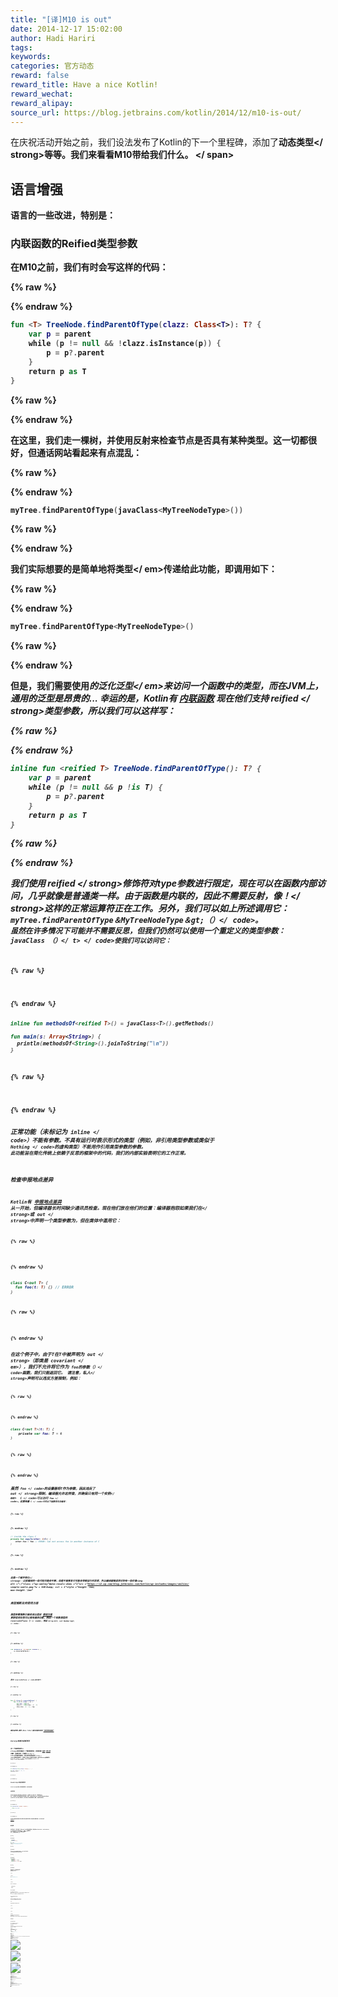 ```yaml
---
title: "[译]M10 is out"
date: 2014-12-17 15:02:00
author: Hadi Hariri
tags:
keywords:
categories: 官方动态
reward: false
reward_title: Have a nice Kotlin!
reward_wechat:
reward_alipay:
source_url: https://blog.jetbrains.com/kotlin/2014/12/m10-is-out/
---
```


在庆祝活动开始之前，我们设法发布了Kotlin的下一个里程碑，添加了<strong>动态类型</ strong>等等。我们来看看M10带给我们什么。 <span id =“more-1708”> </ span>
## 语言增强

语言的一些改进，特别是：
### 内联函数的Reified类型参数

在M10之前，我们有时会写这样的代码：

{% raw %}
<p></p>
{% endraw %}

```kotlin
fun <T> TreeNode.findParentOfType(clazz: Class<T>): T? {
    var p = parent
    while (p != null && !clazz.isInstance(p)) {
        p = p?.parent
    }
    return p as T
}
```

{% raw %}
<p></p>
{% endraw %}

在这里，我们走一棵树，并使用反射来检查节点是否具有某种类型。这一切都很好，但通话网站看起来有点混乱：

{% raw %}
<p></p>
{% endraw %}

```kotlin
myTree.findParentOfType(javaClass<MyTreeNodeType>())
```

{% raw %}
<p></p>
{% endraw %}

我们实际想要的是简单地将类型</ em>传递给此功能，即调用如下：

{% raw %}
<p></p>
{% endraw %}

```kotlin
myTree.findParentOfType<MyTreeNodeType>()
```

{% raw %}
<p></p>
{% endraw %}

但是，我们需要使用<em>的泛化泛型</ em>来访问一个函数中的类型，而在JVM上，通用的泛型是昂贵的...
幸运的是，Kotlin有 [内联函数](http://kotlinlang.org/docs/reference/lambdas.html#inline-functions) 现在他们支持<strong> reified </ strong>类型参数，所以我们可以这样写：

{% raw %}
<p></p>
{% endraw %}

```kotlin
inline fun <reified T> TreeNode.findParentOfType(): T? {
    var p = parent
    while (p != null && p !is T) {
        p = p?.parent
    }
    return p as T
}
```

{% raw %}
<p></p>
{% endraw %}

我们使用<strong> reified </ strong>修饰符对type参数进行限定，现在可以在函数内部访问，几乎就像是普通类一样。由于函数是内联的，因此不需要反射，像<strong>！</ strong>这样的正常运算符正在工作。另外，我们可以如上所述调用它：<code> myTree.findParentOfType＆MyTreeNodeType＆gt;（）</ code>。
虽然在许多情况下可能并不需要反思，但我们仍然可以使用一个重定义的类型参数：<code> javaClass <t>（）</ t> </ code>使我们可以访问它：

{% raw %}
<p></p>
{% endraw %}

```kotlin
inline fun methodsOf<reified T>() = javaClass<T>().getMethods()
 
fun main(s: Array<String>) {
  println(methodsOf<String>().joinToString("\n"))
}
```

{% raw %}
<p></p>
{% endraw %}

正常功能（未标记为<code> inline </ code>）不能有参数。不具有运行时表示形式的类型（例如，非引用类型参数或类似于<code> Nothing </ code>的虚构类型）不能用作引用类型参数的参数。
此功能旨在简化传统上依赖于反思的框架中的代码，我们的内部实验表明它的工作正常。
### 检查申报地点差异

Kotlin有 [申报地点差异](http://kotlinlang.org/docs/reference/generics.html#declaration-site-variance) 从一开始，但编译器长时间缺少通讯员检查。现在他们放在他们的位置：编译器抱怨如果我们在</ strong>或<strong> out </ strong>中声明一个类型参数为<strong>，但在类体中滥用它：

{% raw %}
<p></p>
{% endraw %}

```kotlin
class C<out T> {
  fun foo(t: T) {} // ERROR
}
```

{% raw %}
<p></p>
{% endraw %}

在这个例子中，由于T在T中被声明为<strong> out </ strong>（即类是<em> covariant </ em>），我们不允许将它作为<code> foo的参数（）</ code>函数，我们只能返回它。
请注意，<strong>私人</ strong>声明可以违反方差限制，例如：

{% raw %}
<p></p>
{% endraw %}

```kotlin
class C<out T>(t: T) {
    private var foo: T = t
}
```

{% raw %}
<p></p>
{% endraw %}

虽然<code> foo </ code>的设置器将T作为参数，因此违反了<strong> out </ strong>限制，编译器允许这样做，并确保只有同一个实例</ em> <code> C </ code>可以访问<code> foo </ code>。这意味着<code> C </ code>中的以下函数将无法编译：

{% raw %}
<p></p>
{% endraw %}

```kotlin
// inside the class C
private fun copyTo(other: C<T>) {
    other.foo = foo // ERROR: Can not access foo in another instance of C
}
```

{% raw %}
<p></p>
{% endraw %}

这是一个<strong>破坏变化</ strong>：以前编译的一些代码可能会中断，但是不能修复它可能会导致运行时异常，所以编译器错误将对你有一些价值<img alt =“:)”class =“wp-smiley”data-recalc-dims =“1”src =“https://i2.wp.com/blog.jetbrains.com/kotlin/wp-includes/images/smilies/ simple-smile.png？w = 640＆amp; ssl = 1“style =”height：1em; max-height：1em“
### 类型推断支持使用方差

类型参数推断已被改进以适应 [使用方差](http://kotlinlang.org/docs/reference/generics.html#type-projections) 更舒适现在您可以调用通用功能，例如一个投影类型的<code> reverseInPlace（）</ code>，例如<code> Array＆lt; out Number＆gt; </ code>：

{% raw %}
<p></p>
{% endraw %}

```kotlin
fun example(a: Array<out Number>) {
    a.reverseInPlace()
}
```

{% raw %}
<p></p>
{% endraw %}

其中<code> reverseInPlace </ code>定义如下：

{% raw %}
<p></p>
{% endraw %}

```kotlin
fun <T> Array<T>.reverseInPlace() {
    fun (i in 0..size() / 2) {
        val tmp = this[i]
        this[i] = this[size - i - 1]
        this[size - i - 1] = tmp
    }
}
```

{% raw %}
<p></p>
{% endraw %}

最初由罗斯·泰特（Ross Tate）提出的基本机制 [“混合场地差异”](http://www.cs.cornell.edu/~ross/publications/mixedsite/) 。
### Varargs转换为投影阵列

另一个<strong>突破性变化</ strong>的形式是对一个晦涩的修复，但有时候 [相反](https://youtrack.jetbrains.com/issue/KT-5534) [烦人的](https://youtrack.jetbrains.com/issue/KT-2163) 问题：当我们有一个使用<code> String？</ code>的变量的函数时，我们真的希望能够将<code> String </ code>的数组传递给它，不是吗？在M10之前是不可能的，因为T的vararg被编译为<code> Array＆lt; T＆gt; </ code>，现在它们被编译为<code> Array＆lt; out T＆gt; </ code>，并且以下代码工作：

{% raw %}
<p></p>
{% endraw %}

```kotlin
fun takeVararg(vararg strings: String?) { ... }
 
val strs = array("a", "b", "c")
takeVararg(*strs)
```

{% raw %}
<p></p>
{% endraw %}

## JavaScript改进和更改

JavaScript在此版本中获得重要更新，支持动态类型。
### 动态支持

有时与动态语言交谈的最佳方式是动态的。这就是为什么我们引入了软键盘<em>动态</ em>，这样我们可以将类型声明为动态的。目前，这仅在定位JavaScript而不是JVM时才受支持。
当与JavaScript进行互操作时，我们现在可以使用函数作为参数，或返回动态类型

{% raw %}
<p></p>
{% endraw %}

```kotlin
fun interopJS(obj: dynamic): dynamic {
   ...
   return "any type"
}
```

{% raw %}
<p></p>
{% endraw %}

我们将在单独的博客文章中详细介绍动态更多细节以及使用场景和限制。对于技术性见 [规格文件](https://github.com/JetBrains/kotlin/blob/master/spec-docs/dynamic-types.md) 。
### 新注释

我们添加了一系列注释，使JavaScript互操作更简单，特别是nativeInvoke，nativeGetter </ em>和<em> nativeSetter </ em>。
如果使用<code> nativeInvoke </ code>注释了一个函数<code> bar </ code>，它的调用<code> foo.bar（）</ code>将被转换为<code> foo（）</ code>在JavaScript中。例如：

{% raw %}
<p></p>
{% endraw %}

```kotlin
class Foo {
   nativeInvoke
   fun invoke(a: Int) {}
}
 
val f = Foo()
f(1) // translates to f(1), not f.invoke(1)
f.invoke(1) // also translates to f(1)
```

{% raw %}
<p></p>
{% endraw %}

同样的方式，我们可以使用NativeGetter </ em>和<em> nativeSetter </ em>来获取JavaScript中的索引访问权限：

{% raw %}
<p></p>
{% endraw %}

```kotlin
native("Array")
class JsArray<T> {
   nativeGetter
   fun get(i: Int): T = noImpl
   nativeSetter
   fun set(i: Int, v: T): Unit = noImpl
}
```

{% raw %}
<p></p>
{% endraw %}

没有<code> native * </ code>注解，调用<code> get </ code>和<code> set </ code>（包括按惯例完成的那些，例如<code> a [i] = j <代码>与<code> a.set（i，j）</ code>相同）被翻译成<code> a.get（...）</ code>和<code> a.set（.. 。）</ code>，但是注释如上所述，它们在JavaScript中被转换为方括号运算符：

{% raw %}
<p></p>
{% endraw %}

```kotlin
a[0] // translates to a[0], not a.get(0)
a.get("first") // translates to a["first"]
a[2] = 3 // translates to a[2] = 3
```

{% raw %}
<p></p>
{% endraw %}

在以下情况下，我们可以使用这些注释：

* 非扩展成员函数的本机声明，
* 顶级扩展功能。

### Kotlin.js输出突破变化

以前，在创建新项目时，将在名为<em> scripts </ em>的文件夹中创建kotlin.js运行时。从M10开始，这个文件是在第一次编译时创建的，并且被放置在输出文件夹（默认为<em> out </ em>）中。这提供了一个更容易的部署场景，因为库和项目输出现在位于同一根文件夹下。
### kotlin-js编译器的新no-stdlib选项 - 打破变化

我们现在为kotlin-js编译器提供一个命令行选项，即<em> no-stdlib </ em>。没有指定此选项，编译器使用捆绑的标准库。这是M9行为的改变。
### js代码

我们现在可以直接在Kotlin代码中输出JavaScript代码

{% raw %}
<p></p>
{% endraw %}

```kotlin
js("var value = document.getElementById('item')")
```

{% raw %}
<p></p>
{% endraw %}

它将代码提供为参数，并将其直接注入到编译器生成的AST JavaScript代码中。
如您所见，我们在此版本中为JavaScript添加了大量新的改进，我们将在单独的文章中更详细地介绍这些改进。
## Java互操作

### [platformStatic]属性

现在，我们可以将属性标记为<code> [platformStatic] </ code>，以便它们的访问者从Java可视为静态方法。
### 对象中的静态字段

任何对象的属性现在都会产生静态字段，以便它们可以轻松地从Java消费，即使不需要使用<em> platformStatic </ em>注释进行装饰。
### JNI和[本地]

Kotlin现在通过<code> [native] </ code>注释支持JNI，在<code> kotlin.jvm </ code>包中定义（参见规范文档 [这里](https://github.com/JetBrains/kotlin/blob/master/spec-docs/jvm-native-flag-support.md) 。）。要声明本机方法，只需将注释放在其上：

{% raw %}
<p></p>
{% endraw %}

```kotlin
import kotlin.jvm.*
import kotlin.platform.*
 
class NativeExample {
    native fun foo() // native method
 
    class object {
        platformStatic native fun bar() // static native method
    }
}
```

{% raw %}
<p></p>
{% endraw %}

这是一个 [例](https://github.com/ligee/kotlin-ndk-samples/blob/master/hello-jni/src/com/example/hellojni/HelloJni.kt) 使用Android和NDK的原生声明。
## IntelliJ IDEA改进

IntelliJ IDEA领域的一些改进包括：
### 混合项目增量汇编

我们已经增强了增量编译，并且使用M10，它现在支持Kotlin和Java代码之间的依赖。现在，当您更改Java代码时，您的Kotlin代码的相关部分将被重新编译。作为提醒，增量编译在Kotlin编译器选项下激活。
### HotSwap在调试器中固定

现在，当我们在调试的时候重新编译Kotlin代码，它顺利地被重新加载到了难民程序中。
### 评估表达：完成改进

在调试会话期间，在评估表达式时，根据需要自动添加转换。例如，当从<em>任何</ em>下载到特定类型时。

{% raw %}
<p><img alt="Completion Casts" class="aligncenter size-full wp-image-1716" data-recalc-dims="1" src="https://i0.wp.com/blog.jetbrains.com/kotlin/files/2014/12/completion.png?resize=564%2C126&amp;ssl=1"/></p>
{% endraw %}

### 复制参考

我们现在可以获得任何Kotlin符号的完整参考，就像我们一样 [IntelliJ IDEA在Java代码中](https://www.jetbrains.com/idea/help/cutting-copying-and-pasting.html) {% raw %}
<p><img alt="Copy Reference" class="aligncenter size-full wp-image-1711" data-recalc-dims="1" src="https://i2.wp.com/blog.jetbrains.com/kotlin/files/2014/12/copy-reference-no-retina.png?resize=457%2C269&amp;ssl=1"/></p>
{% endraw %}

### 


从类和包的使用创建

现在，使用创建可用于类和包，这对TDD工作流程有重大贡献。即使您不在做TDD，它也会减少创建新元素的摩擦。

{% raw %}
<p><img alt="Create Class from Usage" class="aligncenter size-full wp-image-1713" data-recalc-dims="1" src="https://i1.wp.com/blog.jetbrains.com/kotlin/files/2014/12/create-class.png?resize=421%2C108&amp;ssl=1"/></p>
{% endraw %}

### 泛型改变签名

变更签名重构现在在基类功能被提升为使用泛型的情况下支持泛型。实质上，在下面的情况

{% raw %}
<p></p>
{% endraw %}

```kotlin
open class Base<T> {
    open fun baseMethod<K>(t: T, k: K) {}
}
 
class Derived<X>: Base<List<X>> {
    override fun baseMethod<Y>(a: List<X>, b: Y) {}
}
```

{% raw %}
<p></p>
{% endraw %}

如果<em> Base.baseMethod </ em>的签名被更改为<em>派生的签名，那么将其更改为<em> baseMethod＆lt; T＆gt;（t：List＆lt; T＆gt;，k：K？）。碱性方法</ em>适当地更改为<em>＆gt; baseMethod＆lt; Y＆gt;（a：List＆lt; Y＆gt;，b：List＆lt; X＆gt;？
### 完成改进

完成项目订购已得到改进，现在突出显示立即成员。智能完成现在可以找到预期类型的​​继承者。完成表现严重改善。
### 可运行的对象

现在，您可以为IDE运行一个声明为<code> [platformStatic] </ code>主要功能的对象：

{% raw %}
<p></p>
{% endraw %}

```kotlin
import kotlin.platform.*
 
object Hello {
    platformStatic fun main(args: Array<String>) {
        println("Hello")
    }
}
```

{% raw %}
<p></p>
{% endraw %}

只需右键单击该对象，然后选择<em>运行... </ em>
### 编辑器中的代码覆盖率突出显示

如果您运行Kotlin代码与覆盖，编辑器现在标记覆盖和未覆盖的行（仅适用于IntelliJ IDEA 14）。
### JavaScript项目配置

IDE插件现在可以自动配置Maven项目以使用Kotlin / JS。另外，如果您有一个过时的Kotlin版本的运行时库，IDE会要求您进行更新，现在您可以选择使用插件分发中的库，而不是将其复制到项目中。
## 概要

要安装M10，请更新IntelliJ IDEA 14（或更早版本）中的插件，并且一如以往，您可以在我们的插件库中找到该插件。您也可以从中下载独立的编译器 [发行页面](https://github.com/JetBrains/kotlin/releases/tag/build-0.10.4) 。
